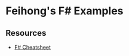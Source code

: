 # Feihong's F# Examples

## Resources

- [F# Cheatsheet](http://dungpa.github.io/fsharp-cheatsheet/)
